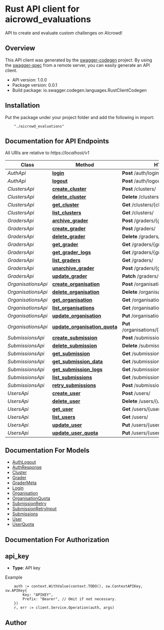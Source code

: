 # Rust API client for aicrowd_evaluations

API to create and evaluate custom challenges on AIcrowd!

## Overview
This API client was generated by the [swagger-codegen](https://github.com/swagger-api/swagger-codegen) project.  By using the [swagger-spec](https://github.com/swagger-api/swagger-spec) from a remote server, you can easily generate an API client.

- API version: 1.0.0
- Package version: 0.0.1
- Build package: io.swagger.codegen.languages.RustClientCodegen

## Installation
Put the package under your project folder and add the following in import:
```
    "./aicrowd_evaluations"
```

## Documentation for API Endpoints

All URIs are relative to *https://localhost/v1*

Class | Method | HTTP request | Description
------------ | ------------- | ------------- | -------------
*AuthApi* | [**login**](docs/AuthApi.md#login) | **Post** /auth/login | 
*AuthApi* | [**logout**](docs/AuthApi.md#logout) | **Post** /auth/logout | 
*ClustersApi* | [**create_cluster**](docs/ClustersApi.md#create_cluster) | **Post** /clusters/ | 
*ClustersApi* | [**delete_cluster**](docs/ClustersApi.md#delete_cluster) | **Delete** /clusters/{cluster_id} | 
*ClustersApi* | [**get_cluster**](docs/ClustersApi.md#get_cluster) | **Get** /clusters/{cluster_id} | 
*ClustersApi* | [**list_clusters**](docs/ClustersApi.md#list_clusters) | **Get** /clusters/ | 
*GradersApi* | [**archive_grader**](docs/GradersApi.md#archive_grader) | **Post** /graders/{grader_id}/archive | 
*GradersApi* | [**create_grader**](docs/GradersApi.md#create_grader) | **Post** /graders/ | 
*GradersApi* | [**delete_grader**](docs/GradersApi.md#delete_grader) | **Delete** /graders/{grader_id} | 
*GradersApi* | [**get_grader**](docs/GradersApi.md#get_grader) | **Get** /graders/{grader_id} | 
*GradersApi* | [**get_grader_logs**](docs/GradersApi.md#get_grader_logs) | **Get** /graders/{grader_id}/logs | 
*GradersApi* | [**list_graders**](docs/GradersApi.md#list_graders) | **Get** /graders/ | 
*GradersApi* | [**unarchive_grader**](docs/GradersApi.md#unarchive_grader) | **Post** /graders/{grader_id}/unarchive | 
*GradersApi* | [**update_grader**](docs/GradersApi.md#update_grader) | **Patch** /graders/{grader_id} | 
*OrganisationsApi* | [**create_organisation**](docs/OrganisationsApi.md#create_organisation) | **Post** /organisations/ | 
*OrganisationsApi* | [**delete_organisation**](docs/OrganisationsApi.md#delete_organisation) | **Delete** /organisations/{organisation_id} | 
*OrganisationsApi* | [**get_organisation**](docs/OrganisationsApi.md#get_organisation) | **Get** /organisations/{organisation_id} | 
*OrganisationsApi* | [**list_organisations**](docs/OrganisationsApi.md#list_organisations) | **Get** /organisations/ | 
*OrganisationsApi* | [**update_organisation**](docs/OrganisationsApi.md#update_organisation) | **Put** /organisations/{organisation_id} | 
*OrganisationsApi* | [**update_organisation_quota**](docs/OrganisationsApi.md#update_organisation_quota) | **Put** /organisations/{organisation_id}/addquota | 
*SubmissionsApi* | [**create_submission**](docs/SubmissionsApi.md#create_submission) | **Post** /submissions/ | 
*SubmissionsApi* | [**delete_submission**](docs/SubmissionsApi.md#delete_submission) | **Delete** /submissions/{submission_id} | 
*SubmissionsApi* | [**get_submission**](docs/SubmissionsApi.md#get_submission) | **Get** /submissions/{submission_id} | 
*SubmissionsApi* | [**get_submission_data**](docs/SubmissionsApi.md#get_submission_data) | **Get** /submissions/{submission_id}/data | 
*SubmissionsApi* | [**get_submission_logs**](docs/SubmissionsApi.md#get_submission_logs) | **Get** /submissions/{submission_id}/logs | 
*SubmissionsApi* | [**list_submissions**](docs/SubmissionsApi.md#list_submissions) | **Get** /submissions/ | 
*SubmissionsApi* | [**retry_submissions**](docs/SubmissionsApi.md#retry_submissions) | **Post** /submissions/retry | 
*UsersApi* | [**create_user**](docs/UsersApi.md#create_user) | **Post** /users/ | 
*UsersApi* | [**delete_user**](docs/UsersApi.md#delete_user) | **Delete** /users/{user_id} | 
*UsersApi* | [**get_user**](docs/UsersApi.md#get_user) | **Get** /users/{user_id} | 
*UsersApi* | [**list_users**](docs/UsersApi.md#list_users) | **Get** /users/ | 
*UsersApi* | [**update_user**](docs/UsersApi.md#update_user) | **Put** /users/{user_id} | 
*UsersApi* | [**update_user_quota**](docs/UsersApi.md#update_user_quota) | **Put** /users/{user_id}/addquota | 


## Documentation For Models

 - [AuthLogout](docs/AuthLogout.md)
 - [AuthResponse](docs/AuthResponse.md)
 - [Cluster](docs/Cluster.md)
 - [Grader](docs/Grader.md)
 - [GraderMeta](docs/GraderMeta.md)
 - [Login](docs/Login.md)
 - [Organisation](docs/Organisation.md)
 - [OrganisationQuota](docs/OrganisationQuota.md)
 - [SubmissionRetry](docs/SubmissionRetry.md)
 - [SubmissionRetryInput](docs/SubmissionRetryInput.md)
 - [Submissions](docs/Submissions.md)
 - [User](docs/User.md)
 - [UserQuota](docs/UserQuota.md)


## Documentation For Authorization

## api_key
- **Type**: API key 

Example
```
	auth := context.WithValue(context.TODO(), sw.ContextAPIKey, sw.APIKey{
		Key: "APIKEY",
		Prefix: "Bearer", // Omit if not necessary.
	})
    r, err := client.Service.Operation(auth, args)
```

## Author



